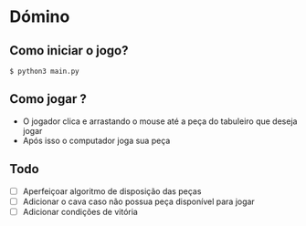 # Dómino

## Como iniciar o jogo?

```shell
$ python3 main.py
```

## Como jogar ?

- O jogador clica e arrastando o mouse até a peça do tabuleiro que deseja jogar
- Após isso o computador joga sua peça

## Todo

- [ ] Aperfeiçoar algoritmo de disposição das peças
- [ ] Adicionar o cava caso não possua peça disponível para jogar
- [ ] Adicionar condições de vitória
